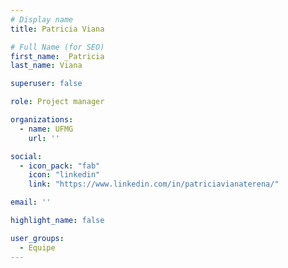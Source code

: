 ```yaml
---
# Display name
title: Patricia Viana

# Full Name (for SEO)
first_name: _Patricia
last_name: Viana

superuser: false

role: Project manager

organizations:
  - name: UFMG
    url: ''

social:
  - icon_pack: "fab"
    icon: "linkedin"
    link: "https://www.linkedin.com/in/patriciavianaterena/"

email: ''

highlight_name: false

user_groups:
  - Equipe
---
```

